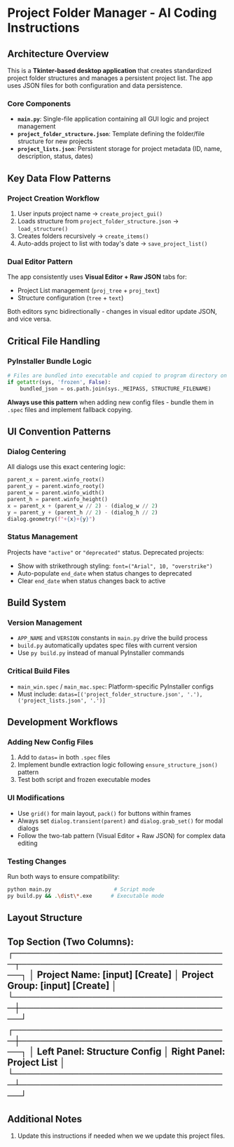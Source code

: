 # Project Folder Manager - AI Coding Instructions

## Architecture Overview

This is a **Tkinter-based desktop application** that creates standardized project folder structures and manages a persistent project list. The app uses JSON files for both configuration and data persistence.

### Core Components
- **`main.py`**: Single-file application containing all GUI logic and project management
- **`project_folder_structure.json`**: Template defining the folder/file structure for new projects
- **`project_lists.json`**: Persistent storage for project metadata (ID, name, description, status, dates)

## Key Data Flow Patterns

### Project Creation Workflow
1. User inputs project name → `create_project_gui()`
2. Loads structure from `project_folder_structure.json` → `load_structure()`
3. Creates folders recursively → `create_items()`
4. Auto-adds project to list with today's date → `save_project_list()`

### Dual Editor Pattern
The app consistently uses **Visual Editor + Raw JSON** tabs for:
- Project List management (`proj_tree` + `proj_text`)
- Structure configuration (`tree` + `text`)

Both editors sync bidirectionally - changes in visual editor update JSON, and vice versa.

## Critical File Handling

### PyInstaller Bundle Logic
```python
# Files are bundled into executable and copied to program directory on first run
if getattr(sys, 'frozen', False):
    bundled_json = os.path.join(sys._MEIPASS, STRUCTURE_FILENAME)
```

**Always use this pattern** when adding new config files - bundle them in `.spec` files and implement fallback copying.

## UI Convention Patterns

### Dialog Centering
All dialogs use this exact centering logic:
```python
parent_x = parent.winfo_rootx()
parent_y = parent.winfo_rooty()
parent_w = parent.winfo_width()
parent_h = parent.winfo_height()
x = parent_x + (parent_w // 2) - (dialog_w // 2)
y = parent_y + (parent_h // 2) - (dialog_h // 2)
dialog.geometry(f"+{x}+{y}")
```

### Status Management
Projects have `"active"` or `"deprecated"` status. Deprecated projects:
- Show with strikethrough styling: `font=("Arial", 10, "overstrike")`
- Auto-populate `end_date` when status changes to deprecated
- Clear `end_date` when status changes back to active

## Build System

### Version Management
- `APP_NAME` and `VERSION` constants in `main.py` drive the build process
- `build.py` automatically updates spec files with current version
- Use `py build.py` instead of manual PyInstaller commands

### Critical Build Files
- `main_win.spec` / `main_mac.spec`: Platform-specific PyInstaller configs
- Must include: `datas=[('project_folder_structure.json', '.'), ('project_lists.json', '.')]`

## Development Workflows

### Adding New Config Files
1. Add to `datas=` in both `.spec` files
2. Implement bundle extraction logic following `ensure_structure_json()` pattern
3. Test both script and frozen executable modes

### UI Modifications
- Use `grid()` for main layout, `pack()` for buttons within frames
- Always set `dialog.transient(parent)` and `dialog.grab_set()` for modal dialogs
- Follow the two-tab pattern (Visual Editor + Raw JSON) for complex data editing

### Testing Changes
Run both ways to ensure compatibility:
```bash
python main.py                    # Script mode
py build.py && .\dist\*.exe      # Executable mode
```

## Layout Structure

Top Section (Two Columns):
┌─────────────────────────────────┬─────────────────────────────────┐
│ Project Name: [input] [Create]  │ Project Group: [input] [Create] │ 
└─────────────────────────────────┼─────────────────────────────────┘
┌─────────────────────────────────┼─────────────────────────────────┐
│ Left Panel: Structure Config    │ Right Panel: Project List       │
└─────────────────────────────────┴─────────────────────────────────┘
---
## Additional Notes
1. Update this instructions if needed when we we update this project files. 


